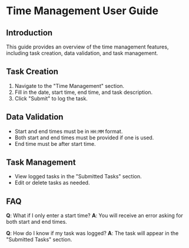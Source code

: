 # Time Management User Guide

## Introduction
This guide provides an overview of the time management features, including task creation, data validation, and task management.

## Task Creation
1. Navigate to the "Time Management" section.
2. Fill in the date, start time, end time, and task description.
3. Click "Submit" to log the task.

## Data Validation
- Start and end times must be in `HH:MM` format.
- Both start and end times must be provided if one is used.
- End time must be after start time.

## Task Management
- View logged tasks in the "Submitted Tasks" section.
- Edit or delete tasks as needed.

## FAQ
**Q**: What if I only enter a start time?
**A**: You will receive an error asking for both start and end times.

**Q**: How do I know if my task was logged?
**A**: The task will appear in the "Submitted Tasks" section.

